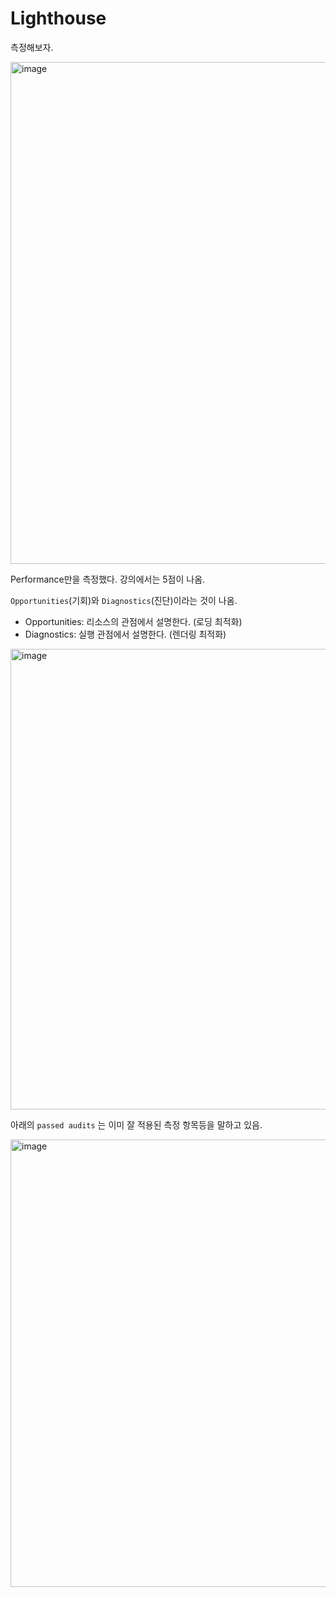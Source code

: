 # Lighthouse

측정해보자.

<img width="803" alt="image" src="https://github.com/pozafly/TIL/assets/59427983/973a1764-47e5-47c0-8fd2-8552f50aef4d">

Performance만을 측정했다. 강의에서는 5점이 나옴.

`Opportunities`(기회)와 `Diagnostics`(진단)이라는 것이 나옴.

- Opportunities: 리소스의 관점에서 설명한다. (로딩 최적화)
- Diagnostics: 실행 관점에서 설명한다. (렌더링 최적화)

<img width="737" alt="image" src="https://github.com/pozafly/TIL/assets/59427983/fd524f50-bc4b-413d-8119-6800a792dc6e">

아래의 `passed audits` 는 이미 잘 적용된 측정 항목등을 말하고 있음.

<img width="716" alt="image" src="https://github.com/pozafly/TIL/assets/59427983/ddf4657c-212c-4147-82c8-65e3001ff1f5">
